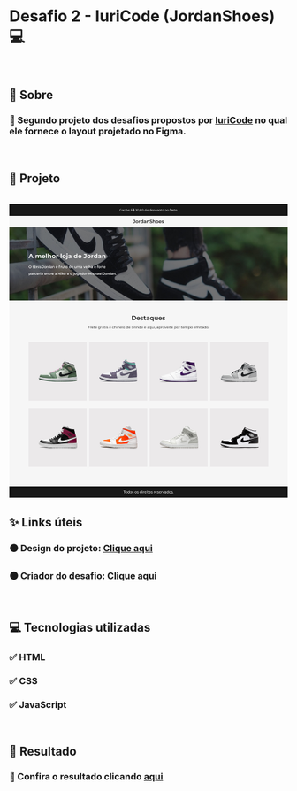 # Desafio 2 - IuriCode (JordanShoes) 💻

<br>

## 📌 Sobre

### 🥇 Segundo projeto dos desafios propostos por  <a href="https://www.linkedin.com/in/iuricode/" target="_blank">IuriCode</a> no qual ele fornece o layout projetado no Figma.

<br>

## 🎯 Projeto

<br>

<img src="./assets/design/jordanshoes.jpg">

<br>

## ✨ Links úteis

### ⚫ Design do projeto: <a href="https://www.figma.com/file/Yb9IBH56g7T1hdIyZ3BMNO/Desafios---Codelândia?node-id=1883%3A2" target="_blank">Clique aqui</a>
### ⚫ Criador do desafio: <a href="https://www.linkedin.com/in/iuricode/" target="_blank">Clique aqui</a>
  
<br>

## 💻 Tecnologias utilizadas

### ✅ HTML 
### ✅ CSS
### ✅ JavaScript

<br>

## 🎉 Resultado

### 🧐 Confira o resultado clicando <a href="https://jordanshoes-torrico.netlify.app" target="_blank">aqui</a>